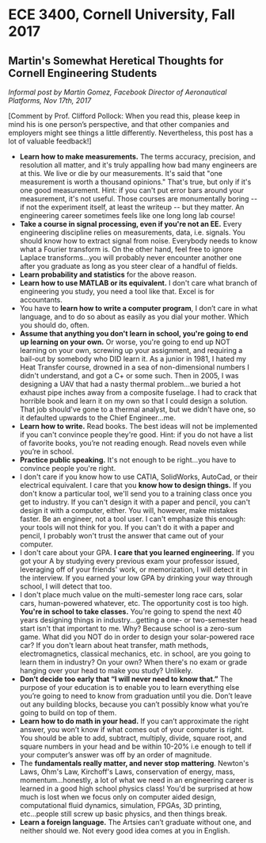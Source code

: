 # ECE 3400, Cornell University, Fall 2017

## Martin's Somewhat Heretical Thoughts for Cornell Engineering Students

*Informal post by Martin Gomez, Facebook Director of Aeronautical Platforms, Nov 17th, 2017*

[Comment by Prof. Clifford Pollock: When you read this, please keep in mind his is one person’s perspective, and that other companies and employers might see things a little differently. Nevertheless, this post has a lot of valuable feedback!]

* **Learn how to make measurements.**  The terms accuracy, precision, and resolution all matter, and it's truly appalling how bad many engineers are at this.  We live or die by our measurements.  It's said that "one measurement is worth a thousand opinions."  That's true, but only if it's one good measurement.  Hint: if you can't put error bars around your measurement, it's not useful.  Those courses are monumentally boring -- if not the experiment itself, at least the writeup --  but they matter.  An engineering career sometimes feels like one long long lab course!
* **Take a course in signal processing, even if you're not an EE.**  Every engineering discipline relies on measurements, data, i.e. signals.  You should know how to extract signal from noise.  Everybody needs to know what a Fourier transform is.  On the other hand, feel free to ignore Laplace transforms…you will probably never encounter another one after you graduate as long as you steer clear of a handful of fields.
* **Learn probability and statistics** for the above reason.
* **Learn how to use MATLAB or its equivalent.**  I don't care what branch of engineering you study, you need a tool like that.  Excel is for accountants. 
* You have to **learn how to write a computer program**, I don’t care in what language, and to do so about as easily as you dial your mother.  Which you should do, often.
* **Assume that anything you don't learn in school, you're going to end up learning on your own.**  Or worse, you're going to end up NOT learning on your own, screwing up your assignment, and requiring a bail-out by somebody who DID learn it. As a junior in 1981, I hated my Heat Transfer course, drowned in a sea of non-dimensional numbers I didn't understand, and got a C+ or some such.  Then in 2005, I was designing a UAV that had a nasty thermal problem...we buried a hot exhaust pipe inches away from a composite fuselage.  I had to crack that horrible book and learn it on my own so that I could design a solution.  That job should've gone to a thermal analyst, but we didn't have one, so it defaulted upwards to the Chief Engineer...me.
* **Learn how to write.**  Read books. The best ideas will not be implemented if you can't convince people they're good.  Hint: if you do not have a list of favorite books, you’re not reading enough. Read novels even while you’re in school. 
* **Practice public speaking.**  It's not enough to be right...you have to convince people you're right.
* I don't care if you know how to use CATIA, SolidWorks, AutoCad, or their electrical equivalent.  I care that you **know how to design things.**  If you don't know a particular tool, we'll send you to a training class once you get to industry. If you can't design it with a paper and pencil, you can't design it with a computer, either.  You will, however, make mistakes faster. Be an engineer, not a tool user.  I can't emphasize this enough: your tools will not think for you.  If you can't do it with a paper and pencil, I probably won't trust the answer that came out of your computer.
* I don't care about your GPA.  **I care that you learned engineering.**  If you got your A by studying every previous exam your professor issued, leveraging off of your friends' work, or memorization, I will detect it in the interview.  If you earned your low GPA by drinking your way through school, I will detect that too. 
* I don't place much value on the multi-semester long race cars, solar cars, human-powered whatever, etc. The opportunity cost is too high. **You're in school to take classes.**  You're going to spend the next 40 years designing things in industry...getting a one- or two-semester head start isn't that important to me.  Why?  Because school is a zero-sum game.  What did you NOT do in order to design your solar-powered race car?  If you don't learn about heat transfer, math methods, electromagnetics, classical mechanics, etc. in school, are you going to learn them in industry?  On your own?  When there's no exam or grade hanging over your head to make you study?  Unlikely. 
* **Don’t decide too early that “I will never need to know that.”**  The purpose of your education is to enable you to learn everything else you’re going to need to know from graduation until you die. Don’t leave out any building blocks, because you can’t possibly know what you’re going to build on top of them. 
* **Learn how to do math in your head.** If you can’t approximate the right answer, you won’t know if what comes out of your computer is right. You should be able to add, subtract, multiply, divide, square root, and square numbers in your head and be within 10-20% i.e enough to tell if your computer’s answer was off by an order of magnitude.
* The **fundamentals really matter, and never stop mattering**.  Newton's Laws, Ohm's Law, Kirchoff's Laws, conservation of energy, mass, momentum...honestly, a lot of what we need in an engineering career is learned in a good high school physics class!  You'd be surprised at how much is lost when we focus only on computer aided design, computational fluid dynamics, simulation, FPGAs, 3D printing, etc...people still screw up basic physics, and then things break.
* **Learn a foreign language.**  The Artsies can’t graduate without one, and neither should we.  Not every good idea comes at you in English.
